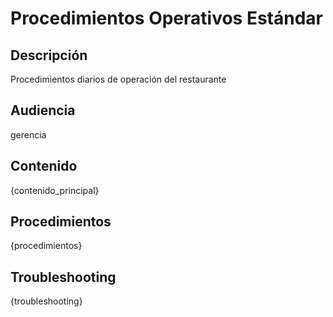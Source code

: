 # Procedimientos Operativos Estándar

## Descripción
Procedimientos diarios de operación del restaurante

## Audiencia
gerencia

## Contenido

{contenido_principal}

## Procedimientos

{procedimientos}

## Troubleshooting

{troubleshooting}
